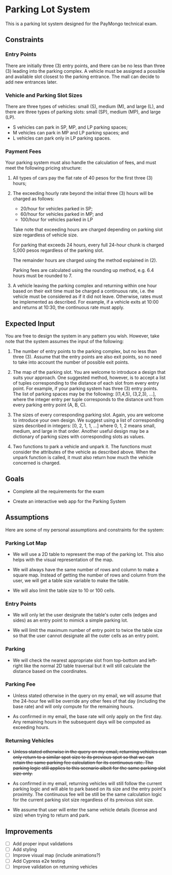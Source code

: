 # Parking Lot System

This is a parking lot system designed for the PayMongo technical exam.

## Constraints

### Entry Points

There are initially three (3) entry points, and there can be no less than three (3) leading into the parking complex. A vehicle must be assigned a possible and available slot closest to the parking entrance. The mall can decide to add new entrances later.

### Vehicle and Parking Slot Sizes

There are three types of vehicles: small (S), medium (M), and large (L), and there are three types of parking slots: small (SP), medium (MP), and large (LP).

- S vehicles can park in SP, MP, and LP parking spaces;
- M vehicles can park in MP and LP parking spaces; and
- L vehicles can park only in LP parking spaces.

### Payment Fees

Your parking system must also handle the calculation of fees, and must meet the following pricing structure:

1. All types of cars pay the flat rate of 40 pesos for the first three (3) hours;

2. The exceeding hourly rate beyond the initial three (3) hours will be charged as follows:
    - 20/hour for vehicles parked in SP;
    - 60/hour for vehicles parked in MP; and
    - 100/hour for vehicles parked in LP

    Take note that exceeding hours are charged depending on parking slot size regardless of vehicle size.

    For parking that exceeds 24 hours, every full 24-hour chunk is charged 5,000 pesos regardless of the parking slot.

    The remainder hours are charged using the method explained in (2).

    Parking fees are calculated using the rounding up method, e.g. 6.4 hours must be rounded to 7.

3. A vehicle leaving the parking complex and returning within one hour based on their exit time must be charged a continuous rate, i.e. the vehicle must be considered as if it did not leave. Otherwise, rates must be implemented as described. For example, if a vehicle exits at 10:00 and returns at 10:30, the continuous rate must apply.

## Expected Input

You are free to design the system in any pattern you wish. However, take note that the system assumes the input of the following:

1. The number of entry points to the parking complex, but no less than three (3). Assume that the entry points are also exit points, so no need to take into account the number of possible exit points.

2. The map of the parking slot. You are welcome to introduce a design that suits your approach. One suggested method, however, is to accept a list of tuples corresponding to the distance of each slot from every entry point. For example, if your parking system has three (3) entry points. The list of parking spaces may be the following: [(1,4,5), (3,2,3), ...], where the integer entry per tuple corresponds to the distance unit from every parking entry point (A, B, C).

3. The sizes of every corresponding parking slot. Again, you are welcome to introduce your own design. We suggest using a list of corresponding sizes described in integers: [0, 2, 1, 1, ...] where 0, 1, 2 means small, medium, and large in that order. Another useful design may be a dictionary of parking sizes with corresponding slots as values.

4. Two functions to park a vehicle and unpark it. The functions must consider the attributes of the vehicle as described above.
When the unpark function is called, it must also return how much the vehicle concerned is charged.


## Goals

- Complete all the requirements for the exam

- Create an interactive web app for the Parking System 

## Assumptions

Here are some of my personal assumptions and constraints for the system:

### Parking Lot Map

- We will use a 2D table to represent the map of the parking lot. This also helps with the visual representation of the map.

- We will always have the same number of rows and column to make a square map. Instead of getting the number of rows and column from the user, we will get a table size variable to make the table.

- We will also limit the table size to 10 or 100 cells.

### Entry Points

- We will only let the user designate the table's outer cells (edges and sides) as an entry point to mimick a simple parking lot.

- We will limit the maximum number of entry point to twice the table size so that the user cannot designate all the outer cells as an entry point.

### Parking

- We will check the nearest appropriate slot from top-bottom and left-right like the normal 2D table traversal but it will still calculate the distance based on the coordinates.

### Parking Fee

- Unless stated otherwise in the query on my email, we will assume that the 24-hour fee will be override any other fees of that day (including the base rate) and will only compute for the remaining hours.

- As confirmed in my email, the base rate will only apply on the first day. Any remaining hours in the subsequent days will be computed as exceeding hours.

### Returning Vehicles

- ~~Unless stated otherwise in the query on my email, returning vehicles can only return to a similar spot size to its previous spot so that we can retain the same parking fee calculation for its continuous rate. The parking logic still applies to this scenario albeit for the same parking slot size only.~~

- As confirmed in my email, returning vehicles will still follow the current parking logic and will able to park based on its size and the entry point's proximity. The continuous fee will be still be the same calculation logic for the current parking slot size regardless of its previous slot size.

- We assume that user will enter the same vehicle details (license and size) when trying to return and park.

## Improvements

- [ ] Add proper input validations
- [ ] Add styling
- [ ] Improve visual map (include animations?)
- [ ] Add Cypress e2e testing
- [ ] Improve validation on returning vehicles